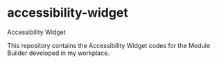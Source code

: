 # accessibility-widget
Accessibility Widget

This repository contains the Accessibility Widget codes for the Module Builder developed in my workplace.
